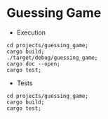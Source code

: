 # Guessing Game

* Execution

```
cd projects/guessing_game;
cargo build;
./target/debug/guessing_game;
cargo doc --open;
cargo test;
```

* Tests

```
cd projects/guessing_game;
cargo build;
cargo test;
```
